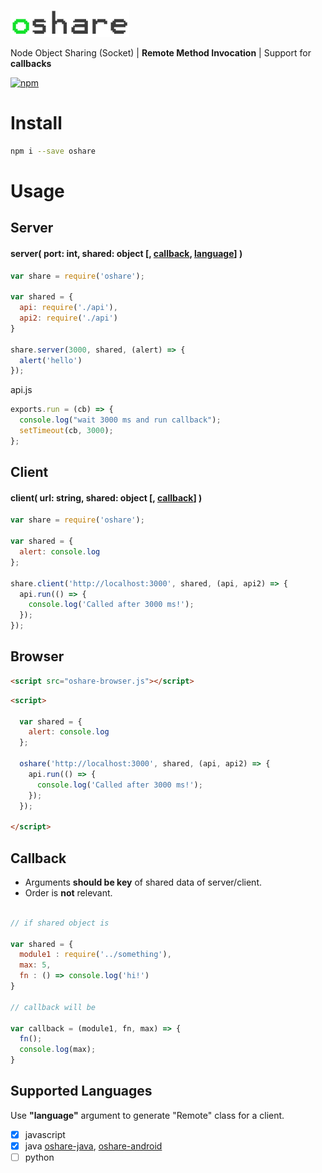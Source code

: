 ![](https://github.com/fcannizzaro/oshare/blob/master/logo.png?raw=true)

Node Object Sharing (Socket) | **Remote Method Invocation** | Support for **callbacks**

[![npm](https://img.shields.io/npm/v/oshare.svg)](https://www.npmjs.com/package/oshare)

# Install

```sh
npm i --save oshare
```

# Usage

## Server

#### server( port: int, shared: object \[, [callback](#callback), [language](#supported-languages)\] )

```javascript
var share = require('oshare');

var shared = {
  api: require('./api'),
  api2: require('./api')
}

share.server(3000, shared, (alert) => {
  alert('hello')
});
```

api.js
```javascript
exports.run = (cb) => {
  console.log("wait 3000 ms and run callback");
  setTimeout(cb, 3000);
};
```

## Client

#### client( url: string, shared: object \[, [callback](#callback)\] )

```javascript
var share = require('oshare');

var shared = {
  alert: console.log
};

share.client('http://localhost:3000', shared, (api, api2) => {
  api.run(() => {
    console.log('Called after 3000 ms!');
  });
});
```

## Browser

```html
<script src="oshare-browser.js"></script>
```

```html
<script>

  var shared = {
    alert: console.log
  };

  oshare('http://localhost:3000', shared, (api, api2) => {
    api.run(() => {
      console.log('Called after 3000 ms!');
    });
  });

</script>
```

## Callback

- Arguments **should be key** of shared data of server/client.
- Order is **not** relevant.

```javascript

// if shared object is

var shared = {
  module1 : require('../something'),
  max: 5,
  fn : () => console.log('hi!')
}

// callback will be

var callback = (module1, fn, max) => {
  fn();
  console.log(max);
}
```

## Supported Languages

Use **"language"** argument to generate "Remote" class for a client.

- [x] javascript 
- [x] java [oshare-java](https://github.com/fcannizzaro/oshare-java), [oshare-android](https://github.com/fcannizzaro/oshare-android)
- [ ] python
